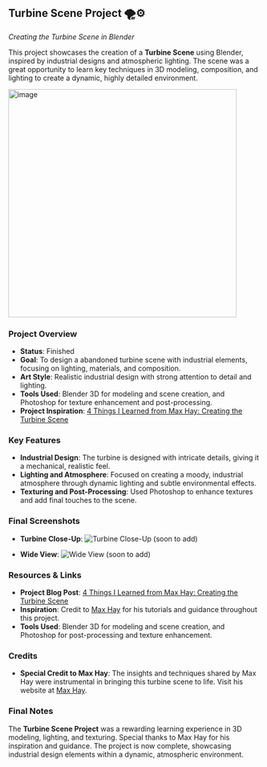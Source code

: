 ## Turbine Scene Project 🌪️⚙️  
*Creating the Turbine Scene in Blender*

This project showcases the creation of a **Turbine Scene** using Blender, inspired by industrial designs and atmospheric lighting. The scene was a great opportunity to learn key techniques in 3D modeling, composition, and lighting to create a dynamic, highly detailed environment.

<img width="455" alt="image" src="https://github.com/user-attachments/assets/0c2ed8b9-2e00-4a28-aeaa-03659534292d">

### Project Overview
- **Status**: Finished
- **Goal**: To design a abandoned turbine scene with industrial elements, focusing on lighting, materials, and composition.
- **Art Style**: Realistic industrial design with strong attention to detail and lighting.
- **Tools Used**: Blender 3D for modeling and scene creation, and Photoshop for texture enhancement and post-processing.
- **Project Inspiration**: [4 Things I Learned from Max Hay: Creating the Turbine Scene](https://www.fran43cg.com/blog/2024/06/19/4-things-i-learned-from-max-hay-creating-the-turbine-scene/)

### Key Features
- **Industrial Design**: The turbine is designed with intricate details, giving it a mechanical, realistic feel.
- **Lighting and Atmosphere**: Focused on creating a moody, industrial atmosphere through dynamic lighting and subtle environmental effects.
- **Texturing and Post-Processing**: Used Photoshop to enhance textures and add final touches to the scene.

### Final Screenshots
- **Turbine Close-Up**:
  ![Turbine Close-Up](./screenshots/turbine-closeup.png) (soon to add)

- **Wide View**:
  ![Wide View](./screenshots/turbine-wideview.png) (soon to add)

### Resources & Links
- **Project Blog Post**: [4 Things I Learned from Max Hay: Creating the Turbine Scene](https://www.fran43cg.com/blog/2024/06/19/4-things-i-learned-from-max-hay-creating-the-turbine-scene/)
- **Inspiration**: Credit to [Max Hay](https://maxhayart.com) for his tutorials and guidance throughout this project.
- **Tools Used**: Blender 3D for modeling and scene creation, and Photoshop for post-processing and texture enhancement.

### Credits
- **Special Credit to Max Hay**: The insights and techniques shared by Max Hay were instrumental in bringing this turbine scene to life. Visit his website at [Max Hay](https://maxhayart.com).

### Final Notes
The **Turbine Scene Project** was a rewarding learning experience in 3D modeling, lighting, and texturing. Special thanks to Max Hay for his inspiration and guidance. The project is now complete, showcasing industrial design elements within a dynamic, atmospheric environment.
